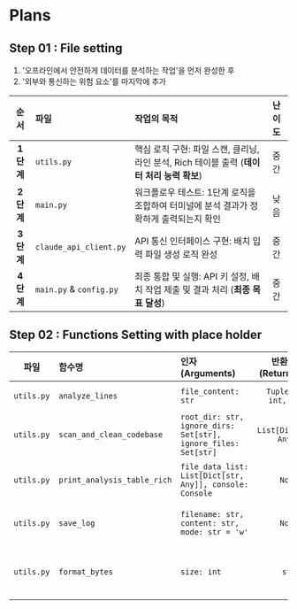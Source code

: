 # Plans

## Step 01 : File setting

1. '오프라인에서 안전하게 데이터를 분석하는 작업'을 먼저 완성한 후
2. '외부와 통신하는 위험 요소'를 마지막에 추가

|   순서    | 파일                    | 작업의 목적                                                                                | 난이도 |
| :-------: | :---------------------- | :----------------------------------------------------------------------------------------- | :----: |
| **1단계** | `utils.py`              | 핵심 로직 구현: 파일 스캔, 클리닝, 라인 분석, Rich 테이블 출력 (**데이터 처리 능력 확보**) |  중간  |
| **2단계** | `main.py`               | 워크플로우 테스트: 1단계 로직을 조합하여 터미널에 분석 결과가 정확하게 출력되는지 확인     |  낮음  |
| **3단계** | `claude_api_client.py`  | API 통신 인터페이스 구현: 배치 입력 파일 생성 로직 완성                                    |  중간  |
| **4단계** | `main.py` & `config.py` | 최종 통합 및 실행: API 키 설정, 배치 작업 제출 및 결과 처리 (**최종 목표 달성**)           |  중간  |

## Step 02 : Functions Setting with place holder

|    파일    | 함수명                      | 인자 (Arguments)                                               | 반환 형태 (Return Type) | 주요 역할                                            |
| :--------: | :-------------------------- | :------------------------------------------------------------- | :---------------------: | :--------------------------------------------------- |
| `utils.py` | `analyze_lines`             | `file_content: str`                                            | `Tuple[int, int, int]`  | 코드/주석 라인 수 분석                               |
| `utils.py` | `scan_and_clean_codebase`   | `root_dir: str, ignore_dirs: Set[str], ignore_files: Set[str]` | `List[Dict[str, Any]]`  | 파일 스캔, 제외, 내용 읽기, 라인 분석 후 리스트 반환 |
| `utils.py` | `print_analysis_table_rich` | `file_data_list: List[Dict[str, Any]], console: Console`       |         `None`          | 분석 결과를 Rich 테이블로 터미널에 출력              |
| `utils.py` | `save_log`                  | `filename: str, content: str, mode: str = 'w'`                 |         `None`          | 텍스트 콘텐츠를 파일에 저장 (로그 저장)              |
| `utils.py` | `format_bytes`              | `size: int`                                                    |          `str`          | 바이트 크기를 사람이 읽기 쉽게 포맷팅 (PLACEHOLDER)  |

